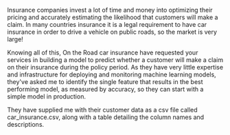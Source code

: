 Insurance companies invest a lot of time and money into optimizing their pricing and accurately estimating the likelihood that customers will make a claim. In many countries insurance it is a legal requirement to have car insurance in order to drive a vehicle on public roads, so the market is very large!

Knowing all of this, On the Road car insurance have requested your services in building a model to predict whether a customer will make a claim on their insurance during the policy period. As they have very little expertise and infrastructure for deploying and monitoring machine learning models, they've asked me to identify the single feature that results in the best performing model, as measured by accuracy, so they can start with a simple model in production.

They have supplied me with their customer data as a csv file called car_insurance.csv, along with a table detailing the column names and descriptions.
